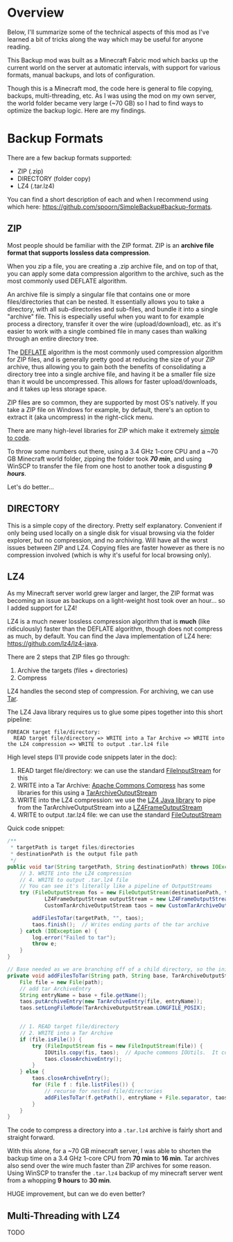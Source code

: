 # Overview
Below, I'll summarize some of the technical aspects of this mod as I've learned a bit of tricks along the way which may be useful for anyone reading.

This Backup mod was built as a Minecraft Fabric mod which backs up the current world on the server at automatic intervals, with support for various formats, manual backups, and lots of configuration.

Though this is a Minecraft mod, the code here is general to file copying, backups, multi-threading, etc.  As I was using the mod on my own server, the world folder became very large (~70 GB) so I had to find ways to optimize the backup logic.  Here are my findings.

# Backup Formats

There are a few backup formats supported:

- ZIP (.zip)
- DIRECTORY (folder copy)
- LZ4 (.tar.lz4)

You can find a short description of each and when I recommend using which here: https://github.com/spoorn/SimpleBackup#backup-formats.

## ZIP

Most people should be familiar with the ZIP format.  ZIP is an **archive file format that supports lossless data compression**.  

When you zip a file, you are creating a .zip archive file, and on top of that, you can apply some data compression algorithm to the archive, such as the most commonly used DEFLATE algorithm.

An archive file is simply a singular file that contains one or more files/directories that can be nested.  It essentially allows you to take a directory, with all sub-directories and sub-files, and bundle it into a single "archive" file.  This is especially useful when you want to for example process a directory, transfer it over the wire (upload/download), etc. as it's easier to work with a single combined file in many cases than walking through an entire directory tree.

The [DEFLATE](https://en.wikipedia.org/wiki/Deflate) algorithm is the most commonly used compression algorithm for ZIP files, and is generally pretty good at reducing the size of your ZIP archive, thus allowing you to gain both the benefits of consolidating a directory tree into a single archive file, and having it be a smaller file size than it would be uncompressed.  This allows for faster upload/downloads, and it takes up less storage space.

ZIP files are so common, they are supported by most OS's natively.  If you take a ZIP file on Windows for example, by default, there's an option to extract it (aka uncompress) in the right-click menu.

There are many high-level libraries for ZIP which make it extremely [simple to code](https://github.com/spoorn/SimpleBackup/blob/8d462e642ff510f75e0725522d913d91aff035d0/src/main/java/org/spoorn/simplebackup/compressors/ZipCompressor.java#L14).  

To throw some numbers out there, using a 3.4 GHz 1-core CPU and a ~70 GB Minecraft world folder, zipping the folder took _**70 min**_, and using WinSCP to transfer the file from one host to another took a disgusting _**9 hours**_.

Let's do better...

## DIRECTORY

This is a simple copy of the directory.  Pretty self explanatory.  Convenient if only being used locally on a single disk for visual browsing via the folder explorer, but no compression, and no archiving.  Will have all the worst issues between ZIP and LZ4.  Copying files are faster however as there is no compression involved (which is why it's useful for local browsing only).

## LZ4

As my Minecraft server world grew larger and larger, the ZIP format was becoming an issue as backups on a light-weight host took over an hour... so I added support for LZ4!

LZ4 is a much newer lossless compression algorithm that is **much** (like ridiculously) faster than the DEFLATE algorithm, though does not compress as much, by default.  You can find the Java implementation of LZ4 here: https://github.com/lz4/lz4-java.

There are 2 steps that ZIP files go through:

1. Archive the targets (files + directories)
2. Compress

LZ4 handles the second step of compression.  For archiving, we can use [Tar](https://en.wikipedia.org/wiki/Tar_(computing)).

The LZ4 Java library requires us to glue some pipes together into this short pipeline:

```
FOREACH target file/directory:
  READ target file/directory => WRITE into a Tar Archive => WRITE into the LZ4 compression => WRITE to output .tar.lz4 file
```

High level steps (I'll provide code snippets later in the doc):
1. READ target file/directory: we can use the standard [FileInputStream](https://docs.oracle.com/en/java/javase/11/docs/api/java.base/java/io/FileInputStream.html) for this
2. WRITE into a Tar Archive: [Apache Commons Compress](https://commons.apache.org/proper/commons-compress/examples.html) has some libraries for this using a [TarArchiveOutputStream](https://commons.apache.org/proper/commons-compress/apidocs/org/apache/commons/compress/archivers/tar/TarArchiveOutputStream.html)
3. WRITE into the LZ4 compression: we use the [LZ4 Java library](https://github.com/lz4/lz4-java) to pipe from the TarArchiveOutputStream into a [LZ4FrameOutputStream](https://github.com/lz4/lz4-java/blob/a9c1b3a7d51115694ecee0976884f91cf9053d5a/src/java/net/jpountz/lz4/LZ4FrameOutputStream.java#L45)
4. WRITE to output .tar.lz4 file: we can use the standard [FileOutputStream](https://docs.oracle.com/en/java/javase/11/docs/api/java.base/java/io/FileOutputStream.html)

Quick code snippet:

```java
/**
 * targetPath is target files/directories
 * destinationPath is the output file path
 */
public void tar(String targetPath, String destinationPath) throws IOException {
    // 3. WRITE into the LZ4 compression
    // 4. WRITE to output .tar.lz4 file
    // You can see it's literally like a pipeline of OutputStreams
    try (FileOutputStream fos = new FileOutputStream(destinationPath, true);
            LZ4FrameOutputStream outputStream = new LZ4FrameOutputStream(this.fos);
            CustomTarArchiveOutputStream taos = new CustomTarArchiveOutputStream(outputStream, this.slice == this.totalSlices - 1)) {

        addFilesToTar(targetPath, "", taos);
        taos.finish();  // Writes ending parts of the tar archive
    } catch (IOException e) {
        log.error("Failed to tar");
        throw e;
    }
}

// Base needed as we are branching off of a child directory, so the initial source will be the virtual "root" of the tar
private void addFilesToTar(String path, String base, TarArchiveOutputStream taos) throws IOException {
    File file = new File(path);
    // add tar ArchiveEntry
    String entryName = base + file.getName();
    taos.putArchiveEntry(new TarArchiveEntry(file, entryName));
    taos.setLongFileMode(TarArchiveOutputStream.LONGFILE_POSIX);


    // 1. READ target file/directory
    // 2. WRITE into a Tar Archive
    if (file.isFile()) {
        try (FileInputStream fis = new FileInputStream(file)) {
            IOUtils.copy(fis, taos);  // Apache commons IOUtils.  It copies from an InputStream to an OutputStream
            taos.closeArchiveEntry();
        }
    } else {
        taos.closeArchiveEntry();
        for (File f : file.listFiles()) {
            // recurse for nested file/directories
            addFilesToTar(f.getPath(), entryName + File.separator, taos);
        }
    }
}
```

The code to compress a directory into a `.tar.lz4` archive is fairly short and straight forward.

With this alone, for a ~70 GB minecraft server, I was able to shorten the backup time on a 3.4 GHz 1-core CPU from **70 min** to **16 min**.  Tar archives also send over the wire much faster than ZIP archives for some reason.  Using WinSCP to transfer the `.tar.lz4` backup of my minecraft server went from a whopping **9 hours** to **30 min**.

HUGE improvement, but can we do even better?

## Multi-Threading with LZ4

TODO

